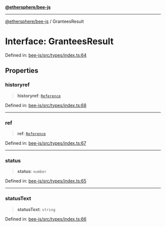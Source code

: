[**@ethersphere/bee-js**](../Overview.md)

***

[@ethersphere/bee-js](../Overview.md) / GranteesResult

# Interface: GranteesResult

Defined in: [bee-js/src/types/index.ts:64](https://github.com/ethersphere/bee-js/blob/3abbe2b1b264d6b586511a56e93badb2236bd09d/src/types/index.ts#L64)

## Properties

### historyref

> **historyref**: [`Reference`](../classes/Reference.md)

Defined in: [bee-js/src/types/index.ts:68](https://github.com/ethersphere/bee-js/blob/3abbe2b1b264d6b586511a56e93badb2236bd09d/src/types/index.ts#L68)

***

### ref

> **ref**: [`Reference`](../classes/Reference.md)

Defined in: [bee-js/src/types/index.ts:67](https://github.com/ethersphere/bee-js/blob/3abbe2b1b264d6b586511a56e93badb2236bd09d/src/types/index.ts#L67)

***

### status

> **status**: `number`

Defined in: [bee-js/src/types/index.ts:65](https://github.com/ethersphere/bee-js/blob/3abbe2b1b264d6b586511a56e93badb2236bd09d/src/types/index.ts#L65)

***

### statusText

> **statusText**: `string`

Defined in: [bee-js/src/types/index.ts:66](https://github.com/ethersphere/bee-js/blob/3abbe2b1b264d6b586511a56e93badb2236bd09d/src/types/index.ts#L66)
